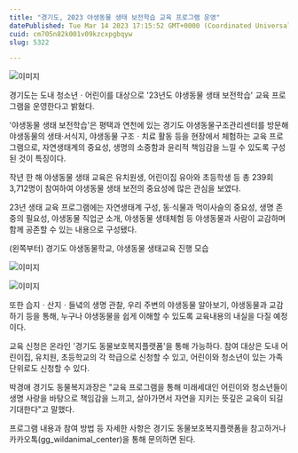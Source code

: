 ```yaml
---
title: "경기도, 2023 야생동물 생태 보전학습 교육 프로그램 운영"
datePublished: Tue Mar 14 2023 17:15:52 GMT+0000 (Coordinated Universal Time)
cuid: cm705n82k001v09kzcxpgbqyw
slug: 5322

---
```



![이미지](https://cdn.hashnode.com/res/hashnode/image/upload/v1739258561505/e1424bc2-4702-4b14-8079-a32637397fde.png)

경기도는 도내 청소년ㆍ어린이를 대상으로 '23년도 야생동물 생태 보전학습' 교육 프로그램을 운영한다고 밝혔다.

'야생동물 생태 보전학습'은 평택과 연천에 있는 경기도 야생동물구조관리센터를 방문해 야생동물의 생태·서식지, 야생동물 구조ㆍ치료 활동 등을 현장에서 체험하는 교육 프로그램으로, 자연생태계의 중요성, 생명의 소중함과 윤리적 책임감을 느낄 수 있도록 구성된 것이 특징이다.

작년 한 해 야생동물 생태 교육은 유치원생, 어린이집 유아와 초등학생 등 총 239회 3,712명이 참여하여 야생동물 생태 보전의 중요성에 많은 관심을 보였다.

23년 생태 교육 프로그램에는 자연생태계 구성, 동·식물과 먹이사슬의 중요성, 생명 존중의 필요성, 야생동물 직업군 소개, 야생동물 생태체험 등 야생동물과 사람이 교감하며 함께 공존할 수 있는 내용으로 구성됐다.

(왼쪽부터) 경기도 야생동물학교, 야생동물 생태교육 진행 모습

![이미지](https://cdn.hashnode.com/res/hashnode/image/upload/v1739258564170/0eea27b7-6f6c-4142-b668-5496e7104630.jpeg)

![이미지](https://cdn.hashnode.com/res/hashnode/image/upload/v1739258566435/3d807e9b-794d-4c46-8a6d-5e86b3ab36a5.jpeg)

또한 습지ㆍ산지ㆍ들녘의 생명 관찰, 우리 주변의 야생동물 알아보기, 야생동물과 교감하기 등을 통해, 누구나 야생동물을 쉽게 이해할 수 있도록 교육내용의 내실을 다질 예정이다.

교육 신청은 온라인 '경기도 동물보호복지플랫폼'을 통해 가능하다. 참여 대상은 도내 어린이집, 유치원, 초등학교의 각 학급으로 신청할 수 있고, 어린이와 청소년이 있는 가족 단위로도 신청할 수 있다.

박경애 경기도 동물복지과장은 "교육 프로그램을 통해 미래세대인 어린이와 청소년들이 생명 사랑을 바탕으로 책임감을 느끼고, 살아가면서 자연을 지키는 뜻깊은 교육이 되길 기대한다"고 말했다.

프로그램 내용과 참여 방법 등 자세한 사항은 경기도 동물보호복지플랫폼을 참고하거나 카카오톡(gg_wildanimal_center)을 통해 문의하면 된다.